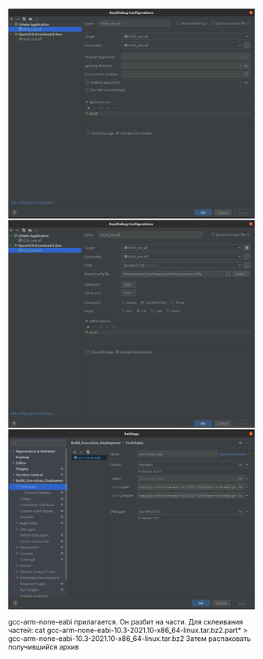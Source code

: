 ![img.png](img.png)
![img_1.png](img_1.png)
![img_2.png](img_2.png)

gcc-arm-none-eabi прилагается. Он разбит на части.
Для склеивания частей: cat gcc-arm-none-eabi-10.3-2021.10-x86_64-linux.tar.bz2.part* > gcc-arm-none-eabi-10.3-2021.10-x86_64-linux.tar.bz2
Затем распаковать получившийся архив
